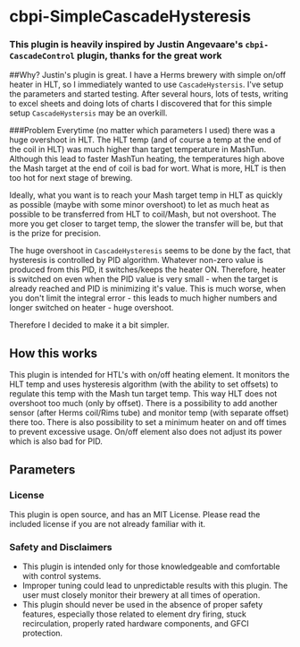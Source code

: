 # cbpi-SimpleCascadeHysteresis
### This plugin is heavily inspired by Justin Angevaare's `cbpi-CascadeControl` plugin, thanks for the great work

##Why?
Justin's plugin is great. I have a Herms brewery with simple on/off heater
in HLT, so I immediately wanted to use `CascadeHystersis`.
I've setup the parameters and started testing. After several hours, lots of tests, writing to excel sheets and doing lots of charts
I  discovered that for this simple setup `CascadeHystersis` may be an overkill.

###Problem
Everytime (no matter which parameters I used) there was a huge overshoot in HLT.
The HLT temp (and of course a temp at the end of the coil in HLT) was much higher than target temperature in MashTun.
Although this lead to faster MashTun heating, the temperatures 
high above the Mash target at the end of coil is bad for wort. What is more, HLT is then too hot for next stage of brewing.

Ideally, what you want is to reach your Mash target temp in HLT as quickly as possible (maybe with some minor overshoot) to let
as much heat as possible to be transferred from HLT to coil/Mash, but not overshoot. 
The more you get closer to target temp, the slower the transfer will be, but that is the prize for precision.

The huge overshoot in `CascadeHysteresis` seems to be done by the fact, that hysteresis is controlled 
by PID algorithm. Whatever non-zero value is produced from this PID, it switches/keeps the heater ON.
Therefore, heater is switched on even when the PID value is very small - when the target is already reached and PID is minimizing it's value.
This is much worse, when you don't limit the integral error - this leads to much higher numbers and longer switched on heater - huge overshoot.

Therefore I decided to make it a bit simpler.

## How this works
This plugin is intended for HTL's with on/off heating element.
It monitors the HLT temp and uses hysteresis algorithm (with the ability to set offsets)
to regulate this temp with the Mash tun target temp. This way HLT does not overshoot too much (only by offset).
There is a possibility to add another sensor (after Herms coil/Rims tube) and monitor temp (with separate offset) there too.
There is also possibility to set a minimum heater on and off times to prevent excessive usage.
On/off element also does not adjust its power which is also bad for PID.

## Parameters


### License 
This plugin is open source, and has an MIT License. Please read the included license if you are not already familiar with it.

### Safety and Disclaimers
* This plugin is intended only for those knowledgeable and comfortable with control systems.
* Improper tuning could lead to unpredictable results with this plugin. The user must closely monitor their brewery at all times of operation. 
* This plugin should never be used in the absence of proper safety features, especially those related to element dry firing, stuck recirculation, properly rated hardware components, and GFCI protection.